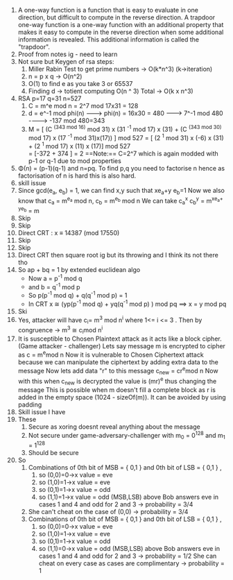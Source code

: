 
1. A one-way function is a function that is easy to evaluate in one direction, but difficult to compute in the reverse direction. A trapdoor one-way function is a one-way function with an additional property that makes it easy to compute in the reverse direction when some additional information is revealed. This additional information is called the "trapdoor".
2. Proof from notes ig - need to learn
3. Not sure but Keygen of rsa steps: 
	1.   Miller Rabin Test to get prime numbers -> O(k*n^3) (k->iteration)
	2. n = p x q -> O(n^2)
	3. O(1) to find e as you take 3 or 65537
	4. Finding d -> totient computing O(n ^ 3)
		Total -> O(k x n^3)
4.  RSA  p=17 q=31 n=527
	1. C = m^e mod n = 2^7 mod 17x31 = 128
	2.  d = e^-1 mod phi(n) --->     phi(n) = 16x30 = 480  ---> 7^-1 mod 480  ----> -137 mod 480=343
	3.  M  = [ (C <sup>(343 mod 16)</sup> mod 31) x (31 <sup>-1</sup> mod 17) x (31) + 
			(C <sup>(343 mod 30)</sup> mod 17) x (17 <sup>-1</sup> mod 31)x(17)) ] mod 527 
		= [ (2 <sup>1</sup> mod 31) x (-6) x (31) + (2 <sup>1</sup> mod 17) x (11) x (17)]   mod 527  
		= [-372  + 374 ] = 2
		==Note:== C=2^7 which is again modded with p-1 or q-1 due to mod properties
5. Φ(n) = (p-1)(q-1) and n=pq. To find p,q you need to factorise n hence as factorisation of n is hard this is also hard.
6. skill issue
7. Since gcd(e<sub>a</sub>, e<sub>b</sub>) = 1, we can find x,y such that  xe<sub>a</sub>+y e<sub>b</sub>=1
	Now we also know that c<sub>a</sub> = m<sup>e<sub>a</sub></sup> mod n,  c<sub>b</sub> = m<sup>e<sub>b</sub></sup> mod n
	We can take c<sub>a</sub><sup>x</sup> c<sub>b</sub><sup>y</sup>  = m<sup>xe<sub>a</sub>+ ye<sub>b</sub></sup> = m
8. Skip
9. Skip
10. Direct CRT : x ≡ 14387 (mod 17550)
11. Skip
12. Skip
13. Direct CRT then square root ig but its throwing and I think its not there tho
14. So ap + bq = 1 by extended euclidean algo
	- Now a = p<sup>-1</sup> mod q
	- and b = q<sup>-1</sup> mod p
	- So p(p<sup>-1</sup> mod q) + q(q<sup>-1</sup> mod p)  = 1
	- In CRT x ≅ (yp(p<sup>-1</sup> mod q) + yq(q<sup>-1</sup> mod p) ) mod pq ==> x = y mod pq
15. Ski
16. Yes, attacker will have c<sub>i</sub>= m<sup>3</sup> mod n<sup>i</sup> where 1<= i <= 3 . Then by congruence -> m<sup>3</sup> ≅ c<sub>i</sub>mod n<sup>i</sup>
17. It is susceptible to Chosen Plaintext attack as it acts like a block cipher. (Game attacker - challenger)
		Lets say message m is encrypted to cipher as c = m<sup>e</sup>mod n
		 Now it is vulnerable to Chosen Ciphertext attack because we can manipulate the ciphertext by adding extra data to the message
		 Now lets add data "r" to this message
		 c<sub>new</sub> = cr<sup>e</sup>mod n
		 Now with this when c<sub>new</sub> is decrypted  the value is (mr)<sup>e</sup> thus changing the message
		 This is possible when m doesn't fill a complete block as r is added in the empty space (1024 - sizeOf(m)). It can be avoided by using padding
18. Skill issue I have
19. These
    1. Secure as xoring doesnt reveal anything about the message
	2. Not  secure under game-adversary-challenger with m<sub>0</sub> = 0<sup>128</sup> and m<sub>1</sub> = 1<sup>128</sup>
	3. Should be secure 
20. So
	1.  Combinations of  0th bit of MSB = { 0,1 } and 0th bit of LSB = { 0,1 } , 
		1. so (0,0)=0->x value = eve
		2. so (1,0)=1->x value = eve
		3. so (0,1)=1->x value = odd
		4. so (1,1)=1->x value = odd
			(MSB,LSB) above
			Bob answers eve in cases 1 and 4 and odd for 2 and 3 -> probability = 3/4
	2. She can't cheat on the case of  (0,0) ->  probability = 3/4
	3. Combinations of  0th bit of MSB = { 0,1 } and 0th bit of LSB = { 0,1 } , 
		1. so (0,0)=0->x value = eve
		2. so (1,0)=1->x value = eve
		3. so (0,1)=1->x value = odd
		4. so (1,1)=0->x value = odd
			(MSB,LSB) above
			Bob answers eve in cases 1 and 4 and odd for 2 and 3 -> probability = 1/2
		She can cheat on every case as cases are complimentary ->  probability = 1
